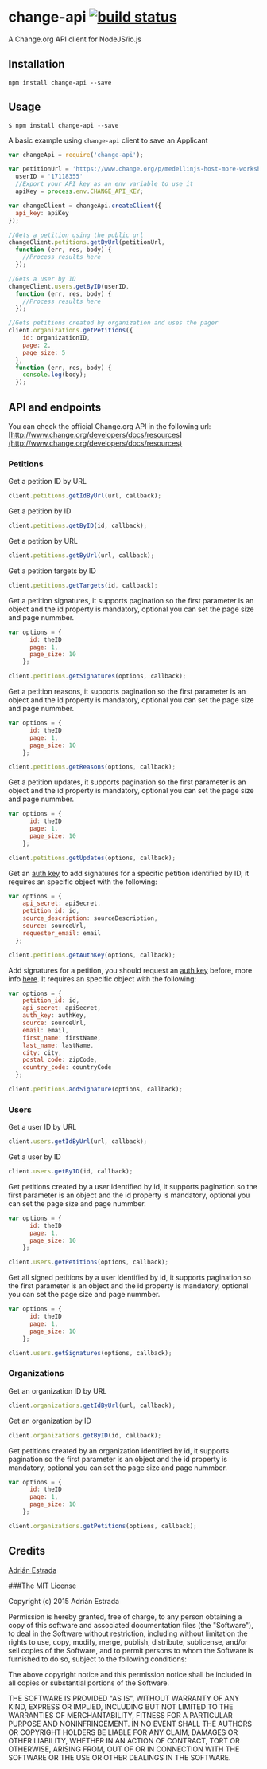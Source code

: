 # change-api [![build status](https://travis-ci.org/edsadr/change-api.svg?branch=master)](http://travis-ci.org/edsadr/change-api)

A Change.org API client for NodeJS/io.js

## Installation

```
npm install change-api --save
```

## Usage

```
$ npm install change-api --save
```

A basic example using `change-api` client to save an Applicant

``` js
var changeApi = require('change-api');

var petitionUrl = 'https://www.change.org/p/medellinjs-host-more-workshops-for-all-talks', 
  userID = '17118355'
  //Export your API key as an env variable to use it
  apiKey = process.env.CHANGE_API_KEY;

var changeClient = changeApi.createClient({
  api_key: apiKey
});

//Gets a petition using the public url
changeClient.petitions.getByUrl(petitionUrl,
  function (err, res, body) {
    //Process results here
  });

//Gets a user by ID
changeClient.users.getByID(userID,
  function (err, res, body) {
    //Process results here
  });

//Gets petitions created by organization and uses the pager
client.organizations.getPetitions({
    id: organizationID,
    page: 2,
    page_size: 5
  },
  function (err, res, body) {
    console.log(body);
  });
```
## API and endpoints

You can check the official Change.org API in the following url: [http://www.change.org/developers/docs/resources](http://www.change.org/developers/docs/resources)

### Petitions

Get a petition ID by URL

``` js
client.petitions.getIdByUrl(url, callback);
```

Get a petition by ID

``` js
client.petitions.getByID(id, callback);
```

Get a petition by URL

``` js
client.petitions.getByUrl(url, callback);
```

Get a petition targets by ID

``` js
client.petitions.getTargets(id, callback);
```

Get a petition signatures, it supports pagination so the first parameter is an object and the id property is mandatory, optional you can set the page size and page nummber.

``` js
var options = {
      id: theID
      page: 1,
      page_size: 10
    };

client.petitions.getSignatures(options, callback);
```

Get a petition reasons, it supports pagination so the first parameter is an object and the id property is mandatory, optional you can set the page size and page nummber.

``` js
var options = {
      id: theID
      page: 1,
      page_size: 10
    };

client.petitions.getReasons(options, callback);
```

Get a petition updates, it supports pagination so the first parameter is an object and the id property is mandatory, optional you can set the page size and page nummber.

``` js
var options = {
      id: theID
      page: 1,
      page_size: 10
    };

client.petitions.getUpdates(options, callback);
```

Get an [auth key](http://www.change.org/developers/docs/resources/petitions/auth-keys) to add signatures for a specific petition identified by ID, it requires an specific object with the following: 

``` js
var options = {
    api_secret: apiSecret,
    petition_id: id,
    source_description: sourceDescription,
    source: sourceUrl,
    requester_email: email
  };

client.petitions.getAuthKey(options, callback);
```

Add signatures for a petition, you should request an [auth key](http://www.change.org/developers/docs/resources/petitions/auth-keys) before, more info [here](https://www.change.org/developers/docs/resources/petitions/signatures#post-signatures). It requires an specific object with the following: 

``` js
var options = {
    petition_id: id,
    api_secret: apiSecret,
    auth_key: authKey,
    source: sourceUrl,
    email: email,
    first_name: firstName,
    last_name: lastName,
    city: city,
    postal_code: zipCode,
    country_code: countryCode    
  };

client.petitions.addSignature(options, callback);
```

### Users

Get a user ID by URL

``` js
client.users.getIdByUrl(url, callback);
```

Get a user by ID

``` js
client.users.getByID(id, callback);
```

Get petitions created by a user identified by id, it supports pagination so the first parameter is an object and the id property is mandatory, optional you can set the page size and page nummber.

``` js
var options = {
      id: theID
      page: 1,
      page_size: 10
    };

client.users.getPetitions(options, callback);
```

Get all signed petitions by a user identified by id, it supports pagination so the first parameter is an object and the id property is mandatory, optional you can set the page size and page nummber.

``` js
var options = {
      id: theID
      page: 1,
      page_size: 10
    };

client.users.getSignatures(options, callback);
```

### Organizations

Get an organization ID by URL

``` js
client.organizations.getIdByUrl(url, callback);
```

Get an organization by ID

``` js
client.organizations.getByID(id, callback);
```

Get petitions created by an organization identified by id, it supports pagination so the first parameter is an object and the id property is mandatory, optional you can set the page size and page nummber.

``` js
var options = {
      id: theID
      page: 1,
      page_size: 10
    };

client.organizations.getPetitions(options, callback);
```

## Credits
[Adrián Estrada](https://github.com/edsadr/)

###The MIT License

Copyright (c) 2015 Adrián Estrada

Permission is hereby granted, free of charge, to any person obtaining a copy
of this software and associated documentation files (the "Software"), to deal
in the Software without restriction, including without limitation the rights
to use, copy, modify, merge, publish, distribute, sublicense, and/or sell
copies of the Software, and to permit persons to whom the Software is
furnished to do so, subject to the following conditions:

The above copyright notice and this permission notice shall be included in
all copies or substantial portions of the Software.

THE SOFTWARE IS PROVIDED "AS IS", WITHOUT WARRANTY OF ANY KIND, EXPRESS OR
IMPLIED, INCLUDING BUT NOT LIMITED TO THE WARRANTIES OF MERCHANTABILITY,
FITNESS FOR A PARTICULAR PURPOSE AND NONINFRINGEMENT. IN NO EVENT SHALL THE
AUTHORS OR COPYRIGHT HOLDERS BE LIABLE FOR ANY CLAIM, DAMAGES OR OTHER
LIABILITY, WHETHER IN AN ACTION OF CONTRACT, TORT OR OTHERWISE, ARISING FROM,
OUT OF OR IN CONNECTION WITH THE SOFTWARE OR THE USE OR OTHER DEALINGS IN
THE SOFTWARE.